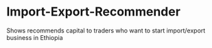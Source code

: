 # Import-Export-Recommender
Shows recommends capital to traders who want to start import/export business in Ethiopia
